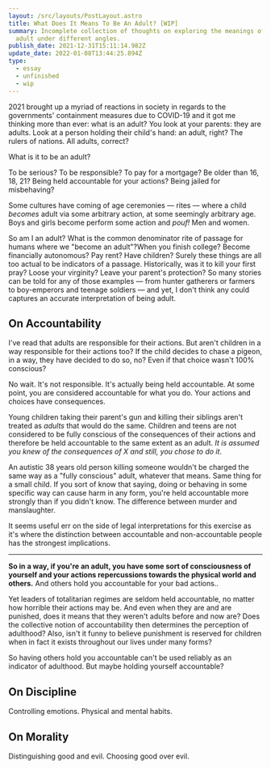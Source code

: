```yaml
---
layout: /src/layouts/PostLayout.astro
title: What Does It Means To Be An Adult? [WIP]
summary: Incomplete collection of thoughts on exploring the meanings of being
  adult under different angles.
publish_date: 2021-12-31T15:11:14.982Z
update_date: 2022-01-08T13:44:25.894Z
type:
  - essay
  - unfinished
  - wip
---
```


2021 brought up a myriad of reactions in society in regards to the governments' containment measures due to COVID-19 and it got me thinking more than ever: what is an adult? You look at your parents: they are adults. Look at a person holding their child's hand: an adult, right? The rulers of nations. All adults, correct?

What is it to be an adult?

To be serious? To be responsible? To pay for a mortgage? Be older than 16, 18, 21? Being held accountable for your actions? Being jailed for misbehaving?

Some cultures have coming of age ceremonies — rites — where a child _becomes_ adult via some arbitrary action, at some seemingly arbitrary age. Boys and girls become perform some action and _pouf!_ Men and women.

So am I an adult? What is the common denominator rite of passage for humans where we "become an adult"?When you finish college? Become financially autonomous? Pay rent? Have children? Surely these things are all too actual to be indicators of a passage. Historically, was it to kill your first pray? Loose your virginity? Leave your parent's protection? So many stories can be told for any of those examples — from hunter gatherers or farmers to boy-emperors and teenage soldiers — and yet, I don't think any could captures an accurate interpretation of being adult.

## On Accountability

I've read that adults are responsible for their actions. But aren't children in a way responsible for their actions too? If the child decides to chase a pigeon, in a way, they have decided to do so, no? Even if that choice wasn't 100% conscious?

No wait. It's not responsible. It's actually being held accountable. At some point, you are considered accountable for what you do. Your actions and choices have consequences.

Young children taking their parent's gun and killing their siblings aren't treated as _adults_ that would do the same. Children and teens are not considered to be fully conscious of the consequences of their actions and therefore be held accountable to the same extent as an adult. _It is assumed you knew of the consequences of X and still, you chose to do it_.

An autistic 38 years old person killing someone wouldn't be charged the same way as a "fully conscious" adult, whatever that means. Same thing for a small child. If you sort of know that saying, doing or behaving in some specific way can cause harm in any form, you're held accountable more strongly than if you didn't know. The difference between murder and manslaughter.

It seems useful err on the side of legal interpretations for this exercise as it's where the distinction between accountable and non-accountable people has the strongest implications.

<hr>

**So in a way, if you're an adult, you have some sort of consciousness of yourself and your actions repercussions towards the physical world and others.** And others hold you accountable for your bad actions..

Yet leaders of totalitarian regimes are seldom held accountable, no matter how horrible their actions may be. And even when they are and are punished, does it means that they weren't adults before and now are? Does the collective notion of accountability then determines the perception of adulthood? Also, isn't it funny to believe punishment is reserved for children when in fact it exists throughout our lives under many forms?

So having others hold you accountable can't be used reliably as an indicator of adulthood. But maybe holding yourself accountable?

## On Discipline

Controlling emotions. Physical and mental habits.

## On Morality

Distinguishing good and evil. Choosing good over evil.
